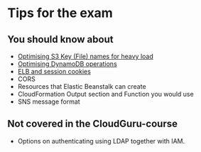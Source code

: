 # Tips for the exam

## You should know about

- [Optimising S3 Key (File) names for heavy load](http://docs.aws.amazon.com/AmazonS3/latest/dev/request-rate-perf-considerations.html)
- [Optimising DynamoDB operations](http://docs.aws.amazon.com/amazondynamodb/latest/developerguide/QueryAndScanGuidelines.html)
- [ELB and session cookies](http://docs.aws.amazon.com/ElasticLoadBalancing/latest/DeveloperGuide/elb-sticky-sessions.html)
- CORS
- Resources that Elastic Beanstalk can create
- CloudFormation Output section and Function you would use
- SNS message format

## Not covered in the CloudGuru-course

- Options on authenticating using LDAP together with IAM.
